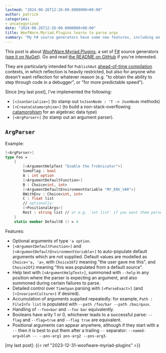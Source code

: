 ```yaml
---
lastmod: "2024-08-26T12:26:00.0000000+00:00"
author: patrick
categories:
- uncategorized
date: "2024-08-26T12:26:00.0000000+00:00"
title: WoofWare.Myriad.Plugins learns to parse args
summary: "My F# source generators have some new features, including an argument parser."
---
```


This post is about [WoofWare.Myriad.Plugins](https://github.com/Smaug123/WoofWare.Myriad), a set of [F#](https://en.wikipedia.org/wiki/F_Sharp_(programming_language)) source generators ([see it on NuGet](https://www.nuget.org/packages/WoofWare.Myriad.Plugins)).
Go and read [the README on GitHub](https://github.com/Smaug123/WoofWare.Myriad/blob/main/README.md) if you're interested.

They are particularly intended for `PublishAot` [ahead-of-time compilation](https://learn.microsoft.com/en-us/dotnet/core/deploying/native-aot/) contexts, in which reflection is heavily restricted, but also for anyone who doesn't want reflection for whatever reason (e.g. "to obtain the ability to step through code in a debugger", or "for more predictable speed").

Since [my last post], I've implemented the following:

* `[<JsonSerialize>]` (to stamp out `toJsonNode : 'T -> JsonNode` methods)
* `[<CreateCatamorphism>]` (to build a non-stack-overflowing [catamorphism](https://fsharpforfunandprofit.com/posts/recursive-types-and-folds/) for an algebraic data type)
* `[<ArgParser>]` (to stamp out an argument parser).

## `ArgParser`

Example:

```fsharp
[<ArgParser>]
type Foo =
    {
        [<ArgumentHelpText "Enable the frobnicator">]
        SomeFlag : bool
        A : int option
        [<ArgumentDefaultFunction>]
        B : Choice<int, int>
        [<ArgumentDefaultEnvironmentVariable "MY_ENV_VAR">]
        BWithEnv : Choice<int, int>
        C : float list
        // optionally:
        [<PositionalArgs>]
        Rest : string list // or e.g. `int list` if you want them parsed into a type too
    }
    static member DefaultB () = 4
```

Features:

* Optional arguments of type `'a option`.
* `[<ArgumentDefaultFunction>]` and `[<ArgumentDefaultEnvironmentVariable>]` to auto-populate default arguments which are not supplied. Default values are modelled as `Choice<'a, 'a>`, with `Choice1Of2` meaning "the user gave me this", and `Choice2Of2` meaning "this was populated from a default source".
* Help text with `[<ArgumentHelpText>]`, summoned with `--help` in any position where the parser is expecting an argument, and also summoned during certain failures to parse.
* Detailed control over `TimeSpan` parsing with `[<ParseExact>]` (and `[<InvariantCulture>]` if desired).
* Accumulation of arguments supplied repeatedly: for example, `Path : FileInfo list` is populated with `--path /foo/bar --path /baz/quux`.
* Handling of `--foo=bar` and `--foo bar` equivalently.
* Booleans have arity 1 or 0, whichever leads to a successful parse: `--flag` and `--flag=true` and `--flag true` are equivalent.
* Positional arguments can appear anywhere, although if they start with a `--` then it is best to put them after a trailing `--` separator: `--named-arg=blah -- --pos-arg1 pos-arg2 --pos-arg3`.

[my last post]: {{< ref "2023-12-31-woofware-myriad-plugins" >}}
